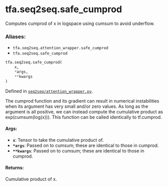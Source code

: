 <div itemscope itemtype="http://developers.google.com/ReferenceObject">
<meta itemprop="name" content="tfa.seq2seq.safe_cumprod" />
<meta itemprop="path" content="Stable" />
</div>

# tfa.seq2seq.safe_cumprod

Computes cumprod of x in logspace using cumsum to avoid underflow.

### Aliases:

* `tfa.seq2seq.attention_wrapper.safe_cumprod`
* `tfa.seq2seq.safe_cumprod`

``` python
tfa.seq2seq.safe_cumprod(
    x,
    *args,
    **kwargs
)
```



Defined in [`seq2seq/attention_wrapper.py`](https://github.com/tensorflow/addons/tree/r0.3/tensorflow_addons/seq2seq/attention_wrapper.py).

<!-- Placeholder for "Used in" -->

The cumprod function and its gradient can result in numerical instabilities
when its argument has very small and/or zero values.  As long as the
argument is all positive, we can instead compute the cumulative product as
exp(cumsum(log(x))).  This function can be called identically to
tf.cumprod.

#### Args:

* <b>`x`</b>: Tensor to take the cumulative product of.
* <b>`*args`</b>: Passed on to cumsum; these are identical to those in cumprod.
* <b>`**kwargs`</b>: Passed on to cumsum; these are identical to those in cumprod.

#### Returns:

Cumulative product of x.